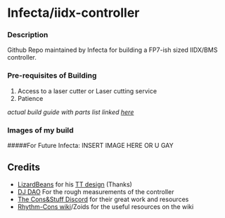 # Infecta/iidx-controller

### Description
Github Repo maintained by Infecta for building a FP7-ish sized IIDX/BMS controller.

### Pre-requisites of Building
1. Access to a laser cutter or Laser cutting service
2. Patience

*actual build guide with parts list linked [here](https://github.com/infecta/iidx-controller/some-link-pointing-to-buildguide)*

### Images of my build

#####For Future Infecta: INSERT IMAGE HERE OR U GAY

## Credits

- [LizardBeans](https://github.com/lizardbeans) for his [TT design](https://consandstuff.github.io/rhythmcons/beatmania-iidx/iidx-small/turntable/) (Thanks)
- [DJ DAO](https://www.gamo2.com/en/index.php?dispatch=products.view&product_id=244) For the rough measurements of the controller
- [The Cons&Stuff Discord](https://discord.com/invite/fknwz8s) for their great work and resources
- [Rhythm-Cons wiki](https://rhythm-cons.wiki/w/Main_Page)/Zoids for the useful resources on the wiki